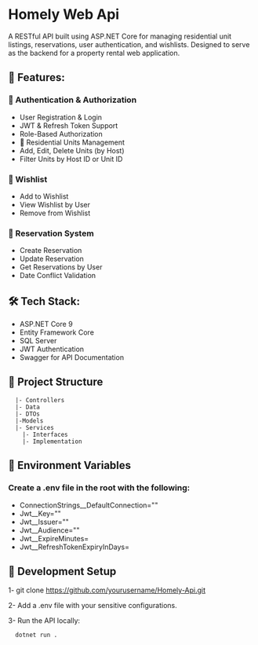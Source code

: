 # Homely Web Api

A RESTful API built using ASP.NET Core for managing residential unit listings, reservations, user authentication, and wishlists. Designed to serve as the backend for a property rental web application.

## 🚀 Features:

### 🔐 Authentication & Authorization
   - User Registration & Login
   - JWT & Refresh Token Support
   - Role-Based Authorization
   - 🏡 Residential Units Management
   - Add, Edit, Delete Units (by Host)
   - Filter Units by Host ID or Unit ID
### 💖 Wishlist
   - Add to Wishlist
   - View Wishlist by User
   - Remove from Wishlist
### 📅 Reservation System
   - Create Reservation
   - Update Reservation
   - Get Reservations by User
   - Date Conflict Validation
 
 ## 🛠 Tech Stack:
  
  - ASP.NET Core 9
  - Entity Framework Core
  - SQL Server
  - JWT Authentication
  - Swagger for API Documentation

## 📁 Project Structure 
      |- Controllers
      |- Data
      |- DTOs
      |-Models
      |- Services
        |- Interfaces
        |- Implementation

## 🔐 Environment Variables
### Create a .env file in the root with the following:
   - ConnectionStrings__DefaultConnection="<your-connection-string>"
   -  Jwt__Key="<your-jwt-secret>"
   -  Jwt__Issuer="<your-jwt-Issuer>"
   -  Jwt__Audience="<your-jwt-Audience>"
   -  Jwt__ExpireMinutes=<Minutes Num>
   -  Jwt__RefreshTokenExpiryInDays=<Days Num>

## 🧪 Development Setup
   1-  git clone https://github.com/yourusername/Homely-Api.git
   
   2- Add a .env file with your sensitive configurations.
   
   3- Run the API locally: 
   
      dotnet run .
    

 
  
